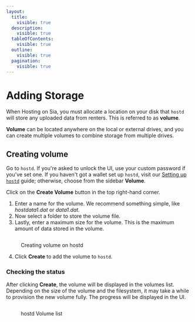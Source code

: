 ```yaml
---
layout:
  title:
    visible: true
  description:
    visible: true
  tableOfContents:
    visible: true
  outline:
    visible: true
  pagination:
    visible: true
---
```


# Adding Storage

When Hosting on Sia, you must allocate a location on your disk that `hostd` will store any uploaded data from renters. This is referred to as **volume**.&#x20;

**Volume** can be located anywhere on the local or external drives, and you can create multiple volumes to combine storage from multiple drives.

## Creating volume

Go to `hostd`. If you're asked to unlock the UI, use your custom password if you've set one. If you haven't got a wallet set up `hostd`, visit our [Setting up `hostd`](setting-up-hostd/) guide; otherwise, choose from the sidebar **Volume**.

Click on the **Create Volume** button in the top right-hand corner.

1. Enter a name for the volume. We recommend something simple, like _hostdata1.dat_ or _data1.dat._
2. Now select a folder to store the volume file.
3. Lastly, enter a maximum size for the volume. This is the maximum amount of data stored in the volume.&#x20;

<figure><img src="../.gitbook/assets/adding_volume.png" alt=""><figcaption><p>Creating volume on hostd</p></figcaption></figure>

4. Click **Create** to add the volume to `hostd`.

### Checking the status

After clicking **Create**, the volume will be displayed in the volumes list. Depending on the size of the volume and the filesystem, it may take a while to provision the new volume fully. The progress will be displayed in the UI.

<figure><img src="../.gitbook/assets/creating volume list.png" alt=""><figcaption><p>hostd Volume list</p></figcaption></figure>
